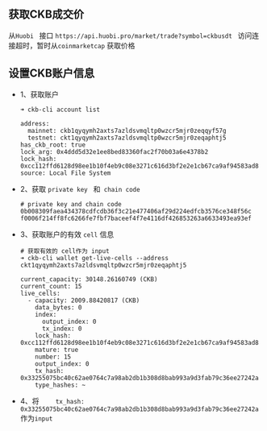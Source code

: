 ## 获取CKB成交价

从`Huobi ` 接口  `https://api.huobi.pro/market/trade?symbol=ckbusdt `  访问连接超时，暂时从`coinmarketcap`  获取价格



## 设置CKB账户信息

- 1、获取账户

  ```shell
  ➜ ckb-cli account list
  
  address:
    mainnet: ckb1qyqymh2axts7azldsvmqltp0wzcr5mjr0zeqqyf57g
    testnet: ckt1qyqymh2axts7azldsvmqltp0wzcr5mjr0zeqaphtj5
  has_ckb_root: true
  lock_arg: 0x4ddd5d32e1ee8bed83360fac2f70b03a6e4378b2
  lock_hash: 0xcc112ffd6128d98ee1b10f4eb9c08e3271c616d3bf2e2e1cb67ca9af94583ad8
  source: Local File System
  ```

  

- 2、获取 `private key `  和` chain code` 

  ```shell
  # private key and chain code
  0b008309faea434378cdfcdb36f3c21e477406af29d224edfcb3576ce348f56c
  f0006f214ff8fc6266fe7fbf7baceef4f7e4116df426853263a6633493ea93ef
  ```

  

- 3、获取账户的有效 `cell` 信息

  ```shell
  # 获取有效的 cell作为 input
  ➜ ckb-cli wallet get-live-cells --address ckt1qyqymh2axts7azldsvmqltp0wzcr5mjr0zeqaphtj5
  
  current_capacity: 30148.26160749 (CKB)
  current_count: 15
  live_cells:
    - capacity: 2009.88420817 (CKB)
      data_bytes: 0
      index:
        output_index: 0
        tx_index: 0
      lock_hash: 0xcc112ffd6128d98ee1b10f4eb9c08e3271c616d3bf2e2e1cb67ca9af94583ad8
      mature: true
      number: 15
      output_index: 0
      tx_hash: 0x33255075bc40c62ae0764c7a98ab2db1b308d8bab993a9d3fab79c36ee27242a
      type_hashes: ~
  ```

  

- 4、将 `    tx_hash: 0x33255075bc40c62ae0764c7a98ab2db1b308d8bab993a9d3fab79c36ee27242a`  作为`input`